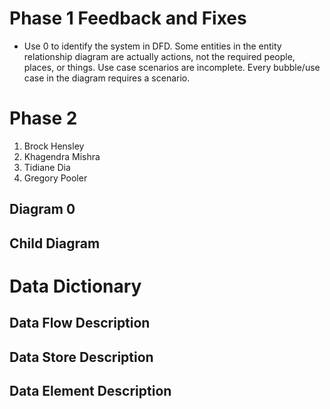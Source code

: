# Phase 1 Feedback and Fixes
- Use 0 to identify the system in DFD.  Some entities in the entity relationship diagram are actually actions, not the required people, places, or things.  Use case scenarios are incomplete.  Every bubble/use case in the diagram requires a scenario.


# Phase 2
 1. Brock Hensley
 2. Khagendra Mishra
 3. Tidiane Dia
 4. Gregory Pooler


## Diagram 0



## Child Diagram



# Data Dictionary
## Data Flow Description

## Data Store Description

## Data Element Description

  
